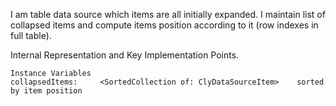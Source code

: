 I am table data source which items are all initially expanded.
I maintain list of collapsed items and compute items position according to it (row indexes in full table).

Internal Representation and Key Implementation Points.

    Instance Variables
	collapsedItems:		<SortedCollection of: ClyDataSourceItem>	sorted by item position